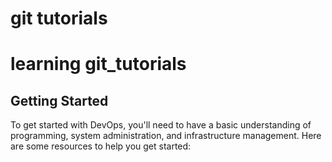 # git tutorials

# learning git_tutorials

## Getting Started

To get started with DevOps, you'll need to have a basic understanding of programming, system administration, and infrastructure management. Here are some resources to help you get started:
